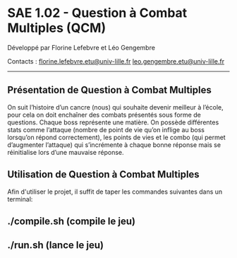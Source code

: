 # SAE 1.02 - Question à Combat Multiples (QCM)

Développé par Florine Lefebvre et Léo Gengembre

Contacts : florine.lefebvre.etu@univ-lille.fr leo.gengembre.etu@univ-lille.fr

---

## Présentation de Question à Combat Multiples

On suit l’histoire d’un cancre (nous) qui souhaite devenir meilleur à l’école, pour cela on doit enchaîner des combats présentés sous forme de questions. Chaque boss représente une matière. On possède différentes stats comme l’attaque (nombre de point de vie qu’on inflige au boss lorsqu’on répond correctement), les points de vies et le combo (qui permet d’augmenter l’attaque) qui s’incrémente à chaque bonne réponse mais se réinitialise lors d’une mauvaise réponse. 

## Utilisation de Question à Combat Multiples

Afin d'utiliser le projet, il suffit de taper les commandes suivantes dans un terminal:

./compile.sh (compile le jeu)
--
./run.sh (lance le jeu)
--
